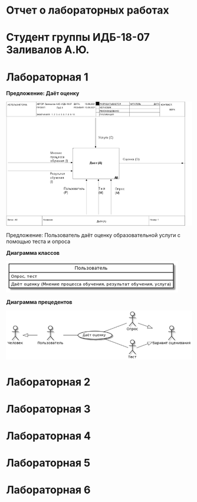 # Отчет о лабораторных работах
# Студент группы ИДБ-18-07 Заливалов А.Ю.
# Лабораторная 1

**Предложение: Даёт оценку**

![RAMUS](lab1/01_A0.png)

Предложение: Пользователь даёт оценку образовательной услуги с помощью теста и опроса

**Диаграмма классов**

![PLANTUML_1](lab1/RP11IiD068NNdLFyTANW8MgzW3lNGpBOq6b6Pb9SYD0ae1j119UYLuXAgIZ6Axp_HhuG5owwol-__tllXPcboiPglV8cBOlomaQxaipRbEJAJEOsMvx7i2xpa-13bBD5KJapEOunN8xAt1CX66Bkud_fsemfKxoWnvVUOSVl6pfji1tsgTWafsmHFED7D-YrFfBXghKs1ez47xGHwZTq.png)

**Диаграмма прецедентов**

![PLANTUML_2](lab1/fP4nIyD068RdtgyuCkbGCBj8K-T0DkSZETlGD2Tt5noiO2Cu2Q8uAxYuba9HMXh_mdV_oBTS6x9t2FVc-Tvxk4i6nWfjgsd1p2GlRuGMKovIgpI_OxsXI2SZhQeokrG5qDKujvBr8gtLhIV30XKKbSwaxgBxZgyoCXL67cqivBNbLd6TZyQMPxcMgSrLoVnvapCk30_ecr.png)

# Лабораторная 2
# Лабораторная 3
# Лабораторная 4
# Лабораторная 5
# Лабораторная 6
